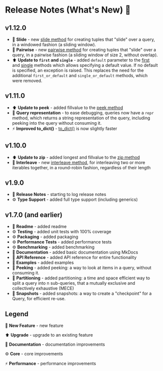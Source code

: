 # Release Notes (What's New) 🤩

## v1.12.0

* 🌟 **Slide** - new [slide method](code_api/mapper_methods.md#fliq.query.Query.slide) for creating
tuples that "slide" over a query, in a windowed fashion (a sliding window).
* 🌟 **Pairwise** - new [pairwise method](code_api/mapper_methods.md#fliq.query.Query.pairwise) for creating
tuples that "slide" over a query, in a pairwise fashion (a sliding window of size 2, without overlap).
* ⬆️ **Update to `first` and `single`** - added `default` parameter to the [first](code_api/materializer_methods.md#fliq.query.Query.first) and [single](code_api/materializer_methods.md#fliq.query.Query.single) methods
which allows specifying a default value. If no default is specified, an exception is raised.
This replaces the need for the additional `first_or_default` and `single_or_default` methods, which were removed.

## v1.11.0
* ⬆️ **Update to peek** - added fillvalue to the [peek method](code_api/peeking.md)
* 🌟 **Query representation** - to ease debugging, queries now have a `repr` method, 
which returns a string representation of the query, including peeking into the query
without consuming it.
* ⚡️ **Improved to_dict()** - [to_dict()](code_api/mapper_methods.md#fliq.query.Query.to_dict)
is now slightly faster

## v1.10.0

* ⬆️ **Update to zip** - added longest and fillvalue to the [zip method](code_api/mapper_methods.md#fliq.query.Query.zip)
* 🌟 **Interleave** - new [interleave method](code_api/mapper_methods.md#fliq.query.Query.interleave), for 
interleaving two or more iterables together, in a round-robin fashion, regardless of their length

## v1.9.0

* 📝 **Release Notes** - starting to log release notes
* ⚙️ **Type Support** - added full type support (including generics)

## v1.7.0 (and earlier)

* 📝 **Readme** - added readme
* ⚙️ **Testing** - added unit tests with 100% coverage
* ⚙️ **Packaging** - added packaging
* ⚙️ **Performance Tests** - added performance tests
* ⚙️ **Benchmarking** - added benchmarking
* 📝 **Documentation** - added basic documentation using MkDocs
* 📝 **API Reference** - added API reference for entire functionality
* 📝 **Examples** - added examples
* 🌟 **Peeking** - added peeking: a way to look at items in a query, without consuming it.
* 🌟 **Partitioning** - added partitioning: a time and space efficient way to split a query into n sub-queries, 
that a mutually exclusive and collectively exhaustive (MECE)
* 🌟 **Snapshots** - added snapshots: a way to create a "checkpoint" for a Query, for efficient re-use.

## Legend

🌟 **New Feature** - new feature

⬆️ **Upgrade** - upgrade to an existing feature

📝 **Documentation** - documentation improvements

⚙️ **Core** - core improvements

⚡️ **Performance** - performance improvements